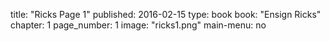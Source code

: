 title: "Ricks Page 1"
published: 2016-02-15
type: book
book: "Ensign Ricks"
chapter: 1
page_number: 1
image: "ricks1.png"
main-menu: no
